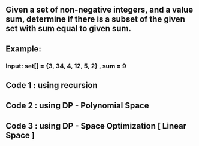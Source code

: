 ## Given a set of non-negative integers, and a value sum, determine if there is a subset of the given set with sum equal to given sum.

## Example:

### Input:  set[] = {3, 34, 4, 12, 5, 2} , sum = 9

## Code 1 : using recursion

## Code 2 : using DP - Polynomial Space

## Code 3 : using DP - Space Optimization [ Linear Space ]
